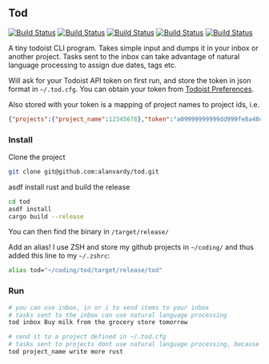 ## Tod

[![Build Status](https://github.com/alanvardy/tod/workflows/ci/badge.svg)](https://github.com/alanvardy/tod)
[![Build Status](https://github.com/alanvardy/tod/workflows/check/badge.svg)](https://github.com/alanvardy/tod)
[![Build Status](https://github.com/alanvardy/tod/workflows/test/badge.svg)](https://github.com/alanvardy/tod)
[![Build Status](https://github.com/alanvardy/tod/workflows/rustfmt/badge.svg)](https://github.com/alanvardy/tod)
[![Build Status](https://github.com/alanvardy/tod/workflows/clippy/badge.svg)](https://github.com/alanvardy/tod)

A tiny todoist CLI program. Takes simple input and dumps it in your inbox or another project. Tasks sent to the inbox can take advantage of natural language processing to assign due dates, tags etc.

Will ask for your Todoist API token on first run, and store the token in json format in `~/.tod.cfg`. You can obtain your token from [Todoist Preferences](https://todoist.com/prefs/integrations).

Also stored with your token is a mapping of project names to project ids, i.e.

```json
{"projects":{"project_name":12345678},"token":"a09999999999dd999fe8a48c07fd3c99999999ac07"}
```

### Install

Clone the project

```bash
git clone git@github.com:alanvardy/tod.git
```

asdf install rust and build the release

```bash
cd tod
asdf install
cargo build --release
```

You can then find the binary in `/target/release/`

Add an alias! I use ZSH and store my github projects in `~/coding/` and thus added this line to my `~/.zshrc`:

```bash
alias tod="~/coding/tod/target/release/tod"
```

### Run

```bash
# you can use inbox, in or i to send items to your inbox
# tasks sent to the inbox can use natural language processing
tod inbox Buy milk from the grocery store tomorrow

# send it to a project defined in ~/.tod.cfg
# tasks sent to projects dont use natural language processing, because API.
tod project_name write more rust
```
